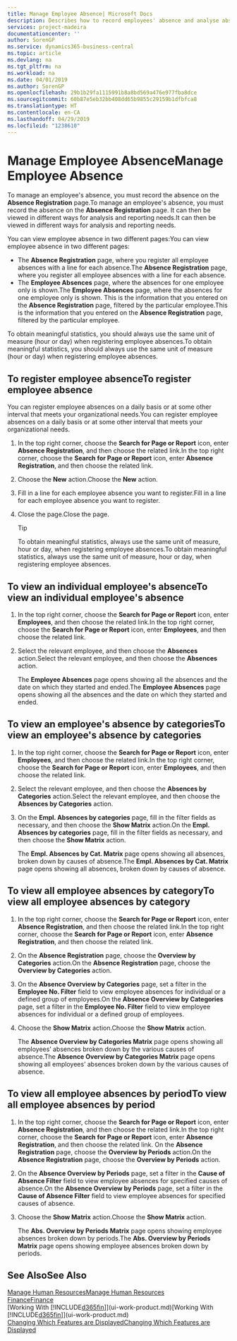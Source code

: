 ```yaml
---
title: Manage Employee Absence| Microsoft Docs
description: Describes how to record employees' absence and analyse absence statistics.
services: project-madeira
documentationcenter: ''
author: SorenGP
ms.service: dynamics365-business-central
ms.topic: article
ms.devlang: na
ms.tgt_pltfrm: na
ms.workload: na
ms.date: 04/01/2019
ms.author: SorenGP
ms.openlocfilehash: 29b1b29fa1115991b8a8bd569a476e977fba8dce
ms.sourcegitcommit: 60b87e5eb32bb408dd65b9855c29159b1dfbfca8
ms.translationtype: HT
ms.contentlocale: en-CA
ms.lasthandoff: 04/29/2019
ms.locfileid: "1238610"
---
```

# <a name="manage-employee-absence"></a><span data-ttu-id="1f964-103">Manage Employee Absence</span><span class="sxs-lookup"><span data-stu-id="1f964-103">Manage Employee Absence</span></span>
<span data-ttu-id="1f964-104">To manage an employee's absence, you must record the absence on the **Absence Registration** page.</span><span class="sxs-lookup"><span data-stu-id="1f964-104">To manage an employee's absence, you must record the absence on the **Absence Registration** page.</span></span> <span data-ttu-id="1f964-105">It can then be viewed in different ways for analysis and reporting needs.</span><span class="sxs-lookup"><span data-stu-id="1f964-105">It can then be viewed in different ways for analysis and reporting needs.</span></span>

<span data-ttu-id="1f964-106">You can view employee absence in two different pages:</span><span class="sxs-lookup"><span data-stu-id="1f964-106">You can view employee absence in two different pages:</span></span>

* <span data-ttu-id="1f964-107">The **Absence Registration** page, where you register all employee absences with a line for each absence.</span><span class="sxs-lookup"><span data-stu-id="1f964-107">The **Absence Registration** page, where you register all employee absences with a line for each absence.</span></span>
* <span data-ttu-id="1f964-108">The **Employee Absences** page, where the absences for one employee only is shown.</span><span class="sxs-lookup"><span data-stu-id="1f964-108">The **Employee Absences** page, where the absences for one employee only is shown.</span></span> <span data-ttu-id="1f964-109">This is the information that you entered on the **Absence Registration** page, filtered by the particular employee.</span><span class="sxs-lookup"><span data-stu-id="1f964-109">This is the information that you entered on the **Absence Registration** page, filtered by the particular employee.</span></span>

<span data-ttu-id="1f964-110">To obtain meaningful statistics, you should always use the same unit of measure (hour or day) when registering employee absences.</span><span class="sxs-lookup"><span data-stu-id="1f964-110">To obtain meaningful statistics, you should always use the same unit of measure (hour or day) when registering employee absences.</span></span>

## <a name="to-register-employee-absence"></a><span data-ttu-id="1f964-111">To register employee absence</span><span class="sxs-lookup"><span data-stu-id="1f964-111">To register employee absence</span></span>
<span data-ttu-id="1f964-112">You can register employee absences on a daily basis or at some other interval that meets your organizational needs.</span><span class="sxs-lookup"><span data-stu-id="1f964-112">You can register employee absences on a daily basis or at some other interval that meets your organizational needs.</span></span>

1. <span data-ttu-id="1f964-113">In the top right corner, choose the **Search for Page or Report** icon, enter **Absence Registration**, and then choose the related link.</span><span class="sxs-lookup"><span data-stu-id="1f964-113">In the top right corner, choose the **Search for Page or Report** icon, enter **Absence Registration**, and then choose the related link.</span></span>
2. <span data-ttu-id="1f964-114">Choose the **New** action.</span><span class="sxs-lookup"><span data-stu-id="1f964-114">Choose the **New** action.</span></span>
3. <span data-ttu-id="1f964-115">Fill in a line for each employee absence you want to register.</span><span class="sxs-lookup"><span data-stu-id="1f964-115">Fill in a line for each employee absence you want to register.</span></span>
4. <span data-ttu-id="1f964-116">Close the page.</span><span class="sxs-lookup"><span data-stu-id="1f964-116">Close the page.</span></span>

    > [!Tip]
    > <span data-ttu-id="1f964-117">To obtain meaningful statistics, always use the same unit of measure, hour or day, when registering employee absences.</span><span class="sxs-lookup"><span data-stu-id="1f964-117">To obtain meaningful statistics, always use the same unit of measure, hour or day, when registering employee absences.</span></span>

## <a name="to-view-an-individual-employees-absence"></a><span data-ttu-id="1f964-118">To view an individual employee's absence</span><span class="sxs-lookup"><span data-stu-id="1f964-118">To view an individual employee's absence</span></span>
1. <span data-ttu-id="1f964-119">In the top right corner, choose the **Search for Page or Report** icon, enter **Employees**, and then choose the related link.</span><span class="sxs-lookup"><span data-stu-id="1f964-119">In the top right corner, choose the **Search for Page or Report** icon, enter **Employees**, and then choose the related link.</span></span>
2. <span data-ttu-id="1f964-120">Select the relevant employee, and then choose the **Absences** action.</span><span class="sxs-lookup"><span data-stu-id="1f964-120">Select the relevant employee, and then choose the **Absences** action.</span></span>

    <span data-ttu-id="1f964-121">The **Employee Absences** page opens showing all the absences and the date on which they started and ended.</span><span class="sxs-lookup"><span data-stu-id="1f964-121">The **Employee Absences** page opens showing all the absences and the date on which they started and ended.</span></span>

## <a name="to-view-an-employees-absence-by-categories"></a><span data-ttu-id="1f964-122">To view an employee's absence by categories</span><span class="sxs-lookup"><span data-stu-id="1f964-122">To view an employee's absence by categories</span></span>
1. <span data-ttu-id="1f964-123">In the top right corner, choose the **Search for Page or Report** icon, enter **Employees**, and then choose the related link.</span><span class="sxs-lookup"><span data-stu-id="1f964-123">In the top right corner, choose the **Search for Page or Report** icon, enter **Employees**, and then choose the related link.</span></span>
2. <span data-ttu-id="1f964-124">Select the relevant employee, and then choose the **Absences by Categories** action.</span><span class="sxs-lookup"><span data-stu-id="1f964-124">Select the relevant employee, and then choose the **Absences by Categories** action.</span></span>
3. <span data-ttu-id="1f964-125">On the **Empl. Absences by categories** page, fill in the filter fields as necessary, and then choose the **Show Matrix** action.</span><span class="sxs-lookup"><span data-stu-id="1f964-125">On the **Empl. Absences by categories** page, fill in the filter fields as necessary, and then choose the **Show Matrix** action.</span></span>

    <span data-ttu-id="1f964-126">The **Empl. Absences by Cat. Matrix** page opens showing all absences, broken down by causes of absence.</span><span class="sxs-lookup"><span data-stu-id="1f964-126">The **Empl. Absences by Cat. Matrix** page opens showing all absences, broken down by causes of absence.</span></span>

## <a name="to-view-all-employee-absences-by-category"></a><span data-ttu-id="1f964-127">To view all employee absences by category</span><span class="sxs-lookup"><span data-stu-id="1f964-127">To view all employee absences by category</span></span>
1. <span data-ttu-id="1f964-128">In the top right corner, choose the **Search for Page or Report** icon, enter **Absence Registration**, and then choose the related link.</span><span class="sxs-lookup"><span data-stu-id="1f964-128">In the top right corner, choose the **Search for Page or Report** icon, enter **Absence Registration**, and then choose the related link.</span></span>
2. <span data-ttu-id="1f964-129">On the **Absence Registration** page, choose the **Overview by Categories** action.</span><span class="sxs-lookup"><span data-stu-id="1f964-129">On the **Absence Registration** page, choose the **Overview by Categories** action.</span></span>
3. <span data-ttu-id="1f964-130">On the **Absence Overview by Categories** page, set a filter in the **Employee No. Filter** field to view employee absences for individual or a defined group of employees.</span><span class="sxs-lookup"><span data-stu-id="1f964-130">On the **Absence Overview by Categories** page, set a filter in the **Employee No. Filter** field to view employee absences for individual or a defined group of employees.</span></span>
4. <span data-ttu-id="1f964-131">Choose the **Show Matrix** action.</span><span class="sxs-lookup"><span data-stu-id="1f964-131">Choose the **Show Matrix** action.</span></span>

    <span data-ttu-id="1f964-132">The **Absence Overview by Categories Matrix** page opens showing all employees’ absences broken down by the various causes of absence.</span><span class="sxs-lookup"><span data-stu-id="1f964-132">The **Absence Overview by Categories Matrix** page opens showing all employees’ absences broken down by the various causes of absence.</span></span>

## <a name="to-view-all-employee-absences-by-period"></a><span data-ttu-id="1f964-133">To view all employee absences by period</span><span class="sxs-lookup"><span data-stu-id="1f964-133">To view all employee absences by period</span></span>
1. <span data-ttu-id="1f964-134">In the top right corner, choose the **Search for Page or Report** icon, enter **Absence Registration**, and then choose the related link.</span><span class="sxs-lookup"><span data-stu-id="1f964-134">In the top right corner, choose the **Search for Page or Report** icon, enter **Absence Registration**, and then choose the related link.</span></span>
   <span data-ttu-id="1f964-135">On the **Absence Registration** page, choose the **Overview by Periods** action.</span><span class="sxs-lookup"><span data-stu-id="1f964-135">On the **Absence Registration** page, choose the **Overview by Periods** action.</span></span>
2. <span data-ttu-id="1f964-136">On the **Absence Overview by Periods** page, set a filter in the **Cause of Absence Filter** field to view employee absences for specified causes of absence.</span><span class="sxs-lookup"><span data-stu-id="1f964-136">On the **Absence Overview by Periods** page, set a filter in the **Cause of Absence Filter** field to view employee absences for specified causes of absence.</span></span>
3. <span data-ttu-id="1f964-137">Choose the **Show Matrix** action.</span><span class="sxs-lookup"><span data-stu-id="1f964-137">Choose the **Show Matrix** action.</span></span>

    <span data-ttu-id="1f964-138">The **Abs. Overview by Periods Matrix** page opens showing employee absences broken down by periods.</span><span class="sxs-lookup"><span data-stu-id="1f964-138">The **Abs. Overview by Periods Matrix** page opens showing employee absences broken down by periods.</span></span>

## <a name="see-also"></a><span data-ttu-id="1f964-139">See Also</span><span class="sxs-lookup"><span data-stu-id="1f964-139">See Also</span></span>
[<span data-ttu-id="1f964-140">Manage Human Resources</span><span class="sxs-lookup"><span data-stu-id="1f964-140">Manage Human Resources</span></span>](hr-manage-human-resources.md)  
[<span data-ttu-id="1f964-141">Finance</span><span class="sxs-lookup"><span data-stu-id="1f964-141">Finance</span></span>](finance.md)  
<span data-ttu-id="1f964-142">[Working With [!INCLUDE[d365fin](includes/d365fin_md.md)]](ui-work-product.md)</span><span class="sxs-lookup"><span data-stu-id="1f964-142">[Working With [!INCLUDE[d365fin](includes/d365fin_md.md)]](ui-work-product.md)</span></span>  
[<span data-ttu-id="1f964-143">Changing Which Features are Displayed</span><span class="sxs-lookup"><span data-stu-id="1f964-143">Changing Which Features are Displayed</span></span>](ui-experiences.md)
